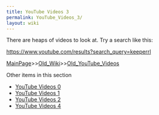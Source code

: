 ```yaml
---
title: YouTube Videos 3
permalink: YouTube_Videos_3/
layout: wiki
---
```

There are heaps of videos to look at. Try a search like this:

https://www.youtube.com/results?search_query=keeperrl

[MainPage](/keeperrl_wiki/ "wikilink")>>[Old_Wiki](/keeperrl_wiki/Old_Wiki "wikilink")>>[Old_YouTube_Videos](/keeperrl_wiki/Old_YouTube_Videos "wikilink")

Other items in this section
-    [YouTube Videos 0](/keeperrl_wiki/YouTube_Videos_0 "wikilink")
-    [YouTube Videos 1](/keeperrl_wiki/YouTube_Videos_1 "wikilink")
-    [YouTube Videos 2](/keeperrl_wiki/YouTube_Videos_2 "wikilink")
-    [YouTube Videos 4](/keeperrl_wiki/YouTube_Videos_4 "wikilink")

